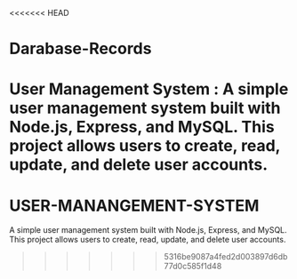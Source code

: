 <<<<<<< HEAD
# Darabase-Records
User Management System : A simple user management system built with Node.js, Express, and MySQL. This project allows users to create, read, update, and delete user accounts.
=======
# USER-MANANGEMENT-SYSTEM
A simple user management system built with Node.js, Express, and MySQL. This project allows users to create, read, update, and delete user accounts.
>>>>>>> 5316be9087a4fed2d003897d6db77d0c585f1d48
